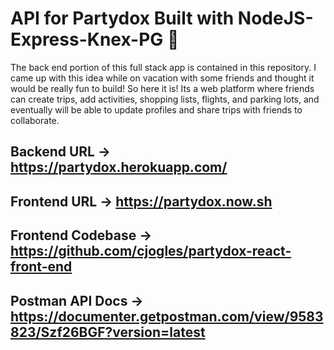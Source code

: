 # API for Partydox Built with NodeJS-Express-Knex-PG :tada:

The back end portion of this full stack app is contained in this repository. I came up with this idea while on vacation with some friends and thought it would be really fun to build! So here it is! Its a web platform where friends can create trips, add activities, shopping lists, flights, and parking lots, and eventually will be able to update profiles and share trips with friends to collaborate.

## Backend URL -> https://partydox.herokuapp.com/

## Frontend URL -> https://partydox.now.sh

## Frontend Codebase -> https://github.com/cjogles/partydox-react-front-end

## Postman API Docs -> https://documenter.getpostman.com/view/9583823/Szf26BGF?version=latest

